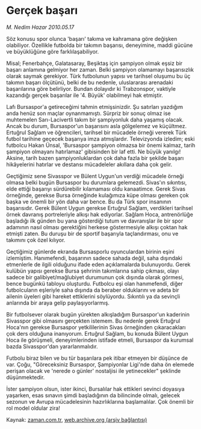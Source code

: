 # Gerçek başarı

*M. Nedim Hazar 2010.05.17*

<td class="columnist-detail">
<p>Söz konusu spor olunca 'başarı' takıma ve kahramana göre değişken olabiliyor. Özellikle futbolda bir takımın başarısı, deneyimine, maddi gücüne ve büyüklüğüne göre farklılaşabiliyor.</p>
<p>
<div id="haberMetinDiv">
<p>Misal; Fenerbahçe, Galatasaray, Beşiktaş için şampiyon olmak eşsiz bir başarı anlamına gelmiyor her zaman. Belki şampiyon olamamayı başarısızlık olarak saymak gerekiyor. Türk futbolunun yapısı ve tarihsel oluşumu bu üç takımın başarı ölçütünü, belki de bu nedenle, uluslararası arenadaki başarılarına göre belirliyor. Bundan dolayıdır ki Trabzonspor, vaktiyle kazandığı gerçek başarılar ile '4. Büyük' olabilmeyi hak etmiştir.
<p> Lafı Bursaspor'a getireceğimi tahmin etmişsinizdir. Şu satırları yazdığım anda henüz son maçlar oynanmamıştı. Sürpriz bir sonuç olmaz ise muhtemelen Sarı-Lacivertli takım bir şampiyonluk daha yaşamış olacak. Ancak bu durum, Bursaspor'un başarısını asla gölgelemez ve küçültmez. Ertuğrul Sağlam ve öğrencileri, tarihsel bir mücadele örneği vererek Türk futbol tarihine geçecek başarıya imza atmışlardır. Televizyonda izledim; eski futbolcu Hakan Ünsal, 'Bursaspor şampiyon olmazsa bir önemi kalmaz, tarih şampiyon olmayanı hatırlamaz' gibisinden bir laf etti. Ne büyük yanılgı! Aksine, tarih bazen şampiyonluklardan çok daha fazla bir şekilde başarı hikâyelerini hatırlar ve destansı mücadeleler akıllara daha çok gelir.
<p>Geçtiğimiz sene Sivasspor ve Bülent Uygun'un verdiği mücadele örneği olmasa belki bugün Bursaspor bu durumlara gelemezdi. Sivas'ın sıkıntısı, elde ettiği başarıyı sürdürebilir kılamaması oldu kanaatimce. Gerek Sivas örneğinde, gerekse Bursa örneğinde kulağımıza küpe olması gereken çok başka ve önemli bir yön daha var bence. Bu da Türk spor insanının başarısıdır. Gerek Bülent Uygun gerekse Ertuğrul Sağlam, verdikleri tarihsel örnek davranış portreleriyle alkışı hak ediyorlar. Sağlam Hoca, antrenörlüğe başladığı ilk günden bu yana gösterdiği tutum ve davranışlar ile bir spor adamının nasıl olması gerektiğini herkese göstermesiyle alkışı çoktan hak etmişti zaten. Bu duruşu bir de sportif başarıyla taçlandırması, onu ve takımını çok özel kılıyor.
<p> Geçtiğimiz günlerde ekranda Bursasporlu oyunculardan birinin eşini izlemiştim. Hanımefendi, başarının sadece sahada değil, saha dışındaki etmenlerle de ilgili olduğunu ifade eden açıklamalarda bulunuyordu. Gerek kulübün yapısı gerekse Bursa şehrinin takımlarına sahip çıkması, olayı sadece bir galibiyet/mağlubiyet durumunun çok dışında olarak görmesi, bence bugünkü tabloyu oluşturdu. Futbolcu eşi olan hanımefendi, diğer futbolcuların eşleriyle saha dışında da beraber olduklarını ve adeta bir ailenin üyeleri gibi hareket ettiklerini söylüyordu. Sıkıntılı ya da sevinçli anlarında bir araya gelip paylaşıyorlarmış.
<p> Bir futbolsever olarak bugün yürekten alkışladığım Bursaspor'un kaderinin Sivasspor gibi olmasını gerçekten istemem. Bu nedenle gerek Ertuğrul Hoca'nın gerekse Bursaspor yetkililerinin Sivas örneğinden çıkaracakları çok ders olduğuna inanıyorum. Ertuğrul Sağlam, bu konuda Bülent Uygun Hoca ile görüşmeli, deneyimlerinden istifade etmeli, Bursaspor da kurumsal bazda Sivasspor'dan yararlanmalıdır.
<p> Futbolu biraz bilen ve bu tür başarılara pek itibar etmeyen bir düşünce de var. Çoğu, "Göreceksiniz Bursaspor, Şampiyonlar Ligi'nde daha ön elemede perişan olacak ve 'nerede o günler' nostaljisi ile yetinecekler" şeklinde düşünmektedir.
<p> İster şampiyon olsun, ister ikinci, Bursalılar hak ettikleri sevinci doyasıya yaşarken, esas sınavın şimdi başladığının da bilincinde olmalı, gelecek sezonun ve Avrupa mücadelesinin hazırlıklarına başlamalılar. Çok önemli bir rol model oldular zira! </p></p></p></p></p></p></p></div>
</p>
<a href="http://web.archive.org/web/20110107005642/mailto:n.hazar@zaman.com.tr">
</a></td>

Kaynak: [zaman.com.tr](http://zaman.com.tr/yazar.do?yazino=984782), [web.archive.org (arşiv bağlantısı)](http://web.archive.org/web/20110107005642/http://www.zaman.com.tr/yazar.do?yazino=984782)
